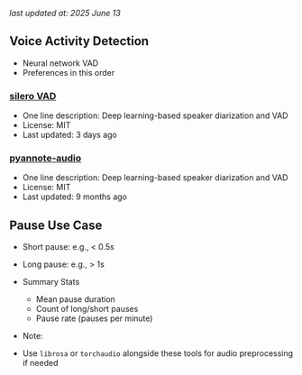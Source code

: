_last updated at: 2025 June 13_
## Voice Activity Detection
- Neural network VAD
- Preferences in this order

### [silero VAD](https://github.com/snakers4/silero-vad)
- One line description: Deep learning-based speaker diarization and VAD
- License: MIT
- Last updated: 3 days ago


### [pyannote-audio](https://github.com/pyannote/pyannote-audio)
- One line description: Deep learning-based speaker diarization and VAD
- License: MIT
- Last updated: 9 months ago 

## Pause Use Case
- Short pause: e.g., < 0.5s
- Long pause: e.g., > 1s
- Summary Stats
    - Mean pause duration
    - Count of long/short pauses
    - Pause rate (pauses per minute)




- Note: 
- Use `librosa` or `torchaudio` alongside these tools for audio preprocessing if needed
